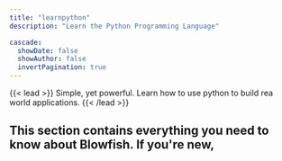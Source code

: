 ```yaml
---
title: "learnpython"
description: "Learn the Python Programming Language"

cascade:
  showDate: false
  showAuthor: false
  invertPagination: true
---
```


{{< lead >}}
Simple, yet powerful. Learn how to use python to build rea world applications.
{{< /lead >}}

This section contains everything you need to know about Blowfish. If you're new,
---
